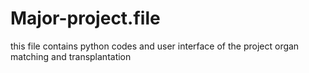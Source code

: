 # Major-project.file
this file contains python codes and user interface of the project organ matching and transplantation

